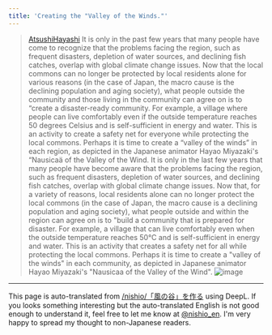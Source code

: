```yaml
---
title: 'Creating the "Valley of the Winds."'
---
```


> [AtsushiHayashi](https://x.com/AtsushiHayashi/status/1817752579063034102) It is only in the past few years that many people have come to recognize that the problems facing the region, such as frequent disasters, depletion of water sources, and declining fish catches, overlap with global climate change issues. Now that the local commons can no longer be protected by local residents alone for various reasons (in the case of Japan, the macro cause is the declining population and aging society), what people outside the community and those living in the community can agree on is to “create a disaster-ready community. For example, a village where people can live comfortably even if the outside temperature reaches 50 degrees Celsius and is self-sufficient in energy and water. This is an activity to create a safety net for everyone while protecting the local commons. Perhaps it is time to create a “valley of the winds” in each region, as depicted in the Japanese animator Hayao Miyazaki's “Nausicaä of the Valley of the Wind.
>  It is only in the last few years that many people have become aware that the problems facing the region, such as frequent disasters, depletion of water sources, and declining fish catches, overlap with global climate change issues. Now that, for a variety of reasons, local residents alone can no longer protect the local commons (in the case of Japan, the macro cause is a declining population and aging society), what people outside and within the region can agree on is to "build a community that is prepared for disaster. For example, a village that can live comfortably even when the outside temperature reaches 50°C and is self-sufficient in energy and water. This is an activity that creates a safety net for all while protecting the local commons. Perhaps it is time to create a "valley of the winds" in each community, as depicted in Japanese animator Hayao Miyazaki's "Nausicaa of the Valley of the Wind".
>  ![image](https://pbs.twimg.com/media/GTn0JZOb0AAN6_y?format=jpg&name=900x900#.png)


---
This page is auto-translated from [/nishio/「風の谷」を作る](https://scrapbox.io/nishio/「風の谷」を作る) using DeepL. If you looks something interesting but the auto-translated English is not good enough to understand it, feel free to let me know at [@nishio_en](https://twitter.com/nishio_en). I'm very happy to spread my thought to non-Japanese readers.